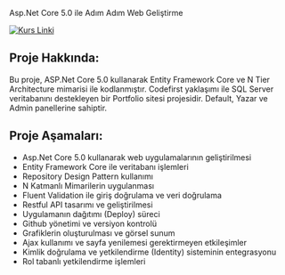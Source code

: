 
Asp.Net Core 5.0 ile Adım Adım Web Geliştirme 

[![Kurs Linki](https://img.shields.io/badge/Kurs%20Linki%20-izlemek%20için%20tıklayın-purple)](https://www.udemy.com/course/aspnet-core-5-ile-adim-adim-web-gelistirme/)

## Proje Hakkında: 
Bu proje, ASP.Net Core 5.0 kullanarak Entity Framework Core ve N Tier Architecture mimarisi ile kodlanmıştır. Codefirst yaklaşımı ile SQL Server veritabanını destekleyen bir Portfolio sitesi projesidir. Default, Yazar ve Admin panellerine sahiptir.

## Proje Aşamaları:
* Asp.Net Core 5.0 kullanarak web uygulamalarının geliştirilmesi
* Entity Framework Core ile veritabanı işlemleri
* Repository Design Pattern kullanımı
* N Katmanlı Mimarilerin uygulanması
* Fluent Validation ile giriş doğrulama ve veri doğrulama
* Restful API tasarımı ve geliştirilmesi
* Uygulamanın dağıtımı (Deploy) süreci
* Github yönetimi ve versiyon kontrolü
* Grafiklerin oluşturulması ve görsel sunum
* Ajax kullanımı ve sayfa yenilemesi gerektirmeyen etkileşimler
* Kimlik doğrulama ve yetkilendirme (Identity) sisteminin entegrasyonu
* Rol tabanlı yetkilendirme işlemleri

